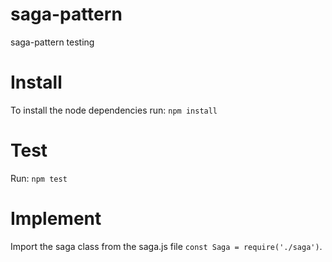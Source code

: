 # saga-pattern
saga-pattern testing

# Install
To install the node dependencies run: ```npm install```

# Test
Run: ```npm test```

# Implement
Import the saga class from the saga.js file ```const Saga = require('./saga')```.
